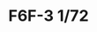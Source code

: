 ---
title: "F6F-3  1/72"
price: 1250.00 
desc: "WEEKEND EDITION, F6F-3  1/72, razmera: 1/72"
img_path: "/assets/img/7441.jpg"
brand: AMMO
available: true
special_offer: false
new: false
soon: false
cat: "Plasticne-Makete"
subcat: "PM-EDUARD"
subsubcat: ""
---